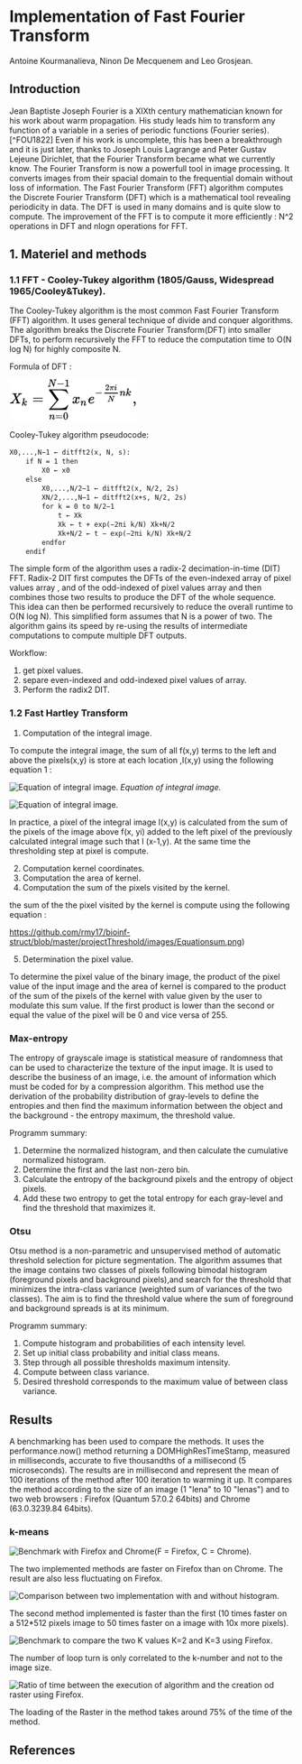 # Implementation of Fast Fourier Transform
Antoine Kourmanalieva, Ninon De Mecquenem and Leo Grosjean. 

## Introduction 

Jean Baptiste Joseph Fourier is a XIXth century mathematician known for his work about warm propagation. His study leads him to transform any function of a variable in a series of periodic functions (Fourier series).[^FOU1822] Even if his work is uncomplete, this has been a breakthrough and it is just later, thanks to Joseph Louis Lagrange and Peter Gustav Lejeune Dirichlet, that the Fourier Transform became what we currently know. The Fourier Transform is now a powerfull tool in image processing. It converts images from their spacial domain to the frequential domain without loss of information. The Fast Fourier Transform (FFT) algorithm computes the Discrete Fourier Transform (DFT) which is a mathematical tool revealing periodicity in data. The DFT is used in many domains and is quite slow to compute. The improvement of the FFT is to compute it more efficiently : N^2 operations in DFT and nlogn operations for FFT.


## 1. Materiel and methods

### 1.1 FFT - Cooley-Tukey algorithm (1805/Gauss, Widespread 1965/Cooley&Tukey).  

The Cooley-Tukey algorithm is the most common Fast Fourier Transform (FFT) algorithm. It uses general technique of divide and conquer algorithms. 
The algorithm breaks the Discrete Fourier Transform(DFT) into smaller DFTs, to perform recursively the FFT to reduce the computation time to O(N log N) for highly composite N. 

Formula of DFT : 

![formula](https://github.com/akourm910e/Biologie_Structurale/blob/master/fDFT.png)

Cooley-Tukey algorithm pseudocode: 
```
X0,...,N−1 ← ditfft2(x, N, s):             
    if N = 1 then
        X0 ← x0                                      
    else
        X0,...,N/2−1 ← ditfft2(x, N/2, 2s)             
        XN/2,...,N−1 ← ditfft2(x+s, N/2, 2s)           
        for k = 0 to N/2−1                           
            t ← Xk
            Xk ← t + exp(−2πi k/N) Xk+N/2
            Xk+N/2 ← t − exp(−2πi k/N) Xk+N/2
        endfor
    endif
```   

The simple form of the algorithm uses a radix-2 decimation-in-time (DIT) FFT.
Radix-2 DIT first computes the DFTs of the even-indexed array of pixel values array , and of the odd-indexed of pixel values array and then combines those two results to produce the DFT of the whole sequence. This idea can then be performed recursively to reduce the overall runtime to O(N log N). This simplified form assumes that N is a power of two.
The algorithm gains its speed by re-using the results of intermediate computations to compute multiple DFT outputs.

Workflow:

1. get pixel values.
2. separe even-indexed and odd-indexed pixel values of array.
3. Perform the radix2 DIT.


### 1.2 Fast Hartley Transform 


1. Computation of the integral image.

To compute the integral image, the sum of all f(x,y) terms to the left and above the pixels(x,y) is store at each location ,I(x,y) using the following equation 1 : 

 <img style="align:center" src="https://github.com/rmy17/bioinf-struct/blob/master/projectThreshold/images/Equation%201.png" alt="Equation of integral image.">
    <em>Equation of integral image.</em>
    
![Equation of integral image.](https://github.com/rmy17/bioinf-struct/blob/master/projectThreshold/images/Equation%201.png)


 In practice, a pixel of the integral image I(x,y) is calculated from the sum of the pixels of the image above f(x, yi) added to the left pixel of the previously calculated integral image such that I (x-1,y). 
At the same time the thresholding step at pixel is compute.

2. Computation kernel coordinates.
3. Computation the area of kernel.
4. Computation the sum of the pixels visited by the kernel.

the sum of the the pixel visited by the kernel is compute using the following equation :


https://github.com/rmy17/bioinf-struct/blob/master/projectThreshold/images/Equationsum.png)

5. Determination the pixel value.</li>


 To determine the pixel value of the binary image, the product of the pixel value of the input image and the area of kernel is compared to the product of the sum of the pixels of the kernel with value given by the user to modulate this sum value. If the first product is lower than the second or equal the value of the pixel will be 0 and vice versa of 255.
 
 ### Max-entropy
 
 The entropy of grayscale image is statistical measure of randomness that can be used to characterize the texture of the input image. It is used to describe the business of an image, i.e. the amount of information which must be coded for by a compression algorithm. This method use the derivation of the probability distribution of gray-levels to define the entropies and then find the maximum information between the object and the background - the entropy maximum, the threshold value.
 
Programm summary:
 
1. Determine the normalized histogram, and then calculate the cumulative normalized histogram.
2. Determine the first and the last non-zero bin.
3. Calculate the entropy of the background pixels and the entropy of object pixels.
4. Add these two entropy to get the total entropy for each gray-level and find the threshold that maximizes it.

 
 ### Otsu
 
 Otsu method is a non-parametric and unsupervised method of automatic threshold selection for picture segmentation. The algorithm assumes that the image contains two classes of pixels following bimodal histogram (foreground pixels and background pixels),and search for the threshold that minimizes the intra-class variance (weighted sum of variances of the two classes). The aim is to find the threshold value where the sum of foreground and background spreads is at its minimum.
 
Programm summary:
 

1. Compute histogram and probabilities of each intensity level.
2. Set up initial class probability and initial class means.
3. Step through all possible thresholds maximum intensity.
4. Compute between class variance.
5. Desired threshold corresponds to the maximum value of between class variance.
 
 ## Results
 
 A benchmarking has been used to compare the methods. It uses the performance.now() method returning a DOMHighResTimeStamp, measured in milliseconds, accurate to five thousandths of a millisecond (5 microseconds). 
The results are in millisecond and represent the mean of 100 iterations of the method after 100 iteration to warming it up. It compares the method according to the size of an image (1 "lena" to 10 "lenas") and to two web browsers : Firefox (Quantum 57.0.2 64bits) and Chrome (63.0.3239.84 64bits).

### k-means

![Benchmark with Firefox and Chrome(F = Firefox, C = Chrome).](https://github.com/rmy17/bioinf-struct/blob/master/projectThreshold/images/KmeansImage1.png) 

  The two implemented methods are faster on Firefox than on Chrome. The result are also less fluctuating on Firefox. 

![Comparison between two implementation with and without histogram.](https://github.com/rmy17/bioinf-struct/blob/master/projectThreshold/images/KmeansImage2.png) 

The second method implemented is faster than the first (10 times faster on a 512*512 pixels image to 50 times faster on a image with 10x more pixels). 


![Benchmark to compare the two K values K=2 and K=3 using Firefox.](https://github.com/rmy17/bioinf-struct/blob/master/projectThreshold/images/KmeansImage3.png)  

The number of loop turn is only correlated to the k-number and not to the image size. 


![Ratio of time between the execution of algorithm and the creation od raster using Firefox.](https://github.com/rmy17/bioinf-struct/blob/master/projectThreshold/images/KmeansImage4.png)  

The loading of the Raster in the method takes around 75% of the time of the method.



## References

[^BRA2007]: Bradley D, Roth G. Adaptive thresholding using integral image. Journal of Graphics Tools. Volume 12, Issue 2.  pp. 13-21. 2007. NRC 48816.

